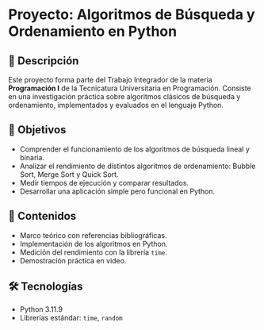 # Proyecto: Algoritmos de Búsqueda y Ordenamiento en Python

## 📌 Descripción

Este proyecto forma parte del Trabajo Integrador de la materia **Programación I** de la Tecnicatura Universitaria en Programación. Consiste en una investigación práctica sobre algoritmos clásicos de búsqueda y ordenamiento, implementados y evaluados en el lenguaje Python.

## 🎯 Objetivos

- Comprender el funcionamiento de los algoritmos de búsqueda lineal y binaria.
- Analizar el rendimiento de distintos algoritmos de ordenamiento: Bubble Sort, Merge Sort y Quick Sort.
- Medir tiempos de ejecución y comparar resultados.
- Desarrollar una aplicación simple pero funcional en Python.

## 🧠 Contenidos

- Marco teórico con referencias bibliográficas.
- Implementación de los algoritmos en Python.
- Medición del rendimiento con la librería `time`.
- Demostración práctica en video.

## 🛠️ Tecnologías

- Python 3.11.9
- Librerías estándar: `time`, `random`

